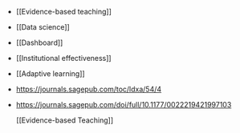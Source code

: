 - [[Evidence-based teaching]]
- [[Data science]]
- [[Dashboard]]
- [[Institutional effectiveness]]
- [[Adaptive learning]]
- https://journals.sagepub.com/toc/ldxa/54/4
- https://journals.sagepub.com/doi/full/10.1177/0022219421997103
  
  [[Evidence-based Teaching]]